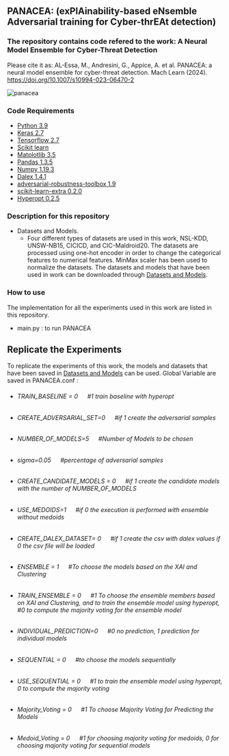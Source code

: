 ## PANACEA:  (exPlAinability-based eNsemble Adversarial training for Cyber-thrEAt detection)




### The repository contains code refered to the work: A Neural Model Ensemble for Cyber-Threat Detection

Please cite it as: AL-Essa, M., Andresini, G., Appice, A. et al. PANACEA: a neural model ensemble for cyber-threat detection. Mach Learn (2024). https://doi.org/10.1007/s10994-023-06470-2


![panacea](https://user-images.githubusercontent.com/38468857/159690725-7da25600-6caf-4601-b30a-bc575e64e16d.png)



### Code Requirements

 * [Python 3.9](https://www.python.org/downloads/release/python-390/)
 * [Keras 2.7](https://github.com/keras-team/keras)
 * [Tensorflow 2.7](https://www.tensorflow.org/)
 * [Scikit learn](https://scikit-learn.org/stable/)
 * [Matplotlib 3.5](https://matplotlib.org/)
 * [Pandas 1.3.5](https://pandas.pydata.org/)
 * [Numpy 1.19.3](https://numpy.org/)
 * [Dalex 1.4.1](https://github.com/ModelOriented/DALEX)
 * [adversarial-robustness-toolbox 1.9](https://github.com/Trusted-AI/adversarial-robustness-toolbox)
 * [scikit-learn-extra 0.2.0](https://scikit-learn-extra.readthedocs.io/en/stable/)
 * [Hyperopt 0.2.5](https://pypi.org/project/hyperopt/)


###  Description for this repository

* Datasets and Models.
  * Four different types of datasets are used in this work, NSL-KDD, UNSW-NB15, CICICD, and CIC-Maldroid20. The datasets are processed using one-hot encoder
   in order to change the categorical features to numerical features. MinMax scaler has been used to normalize the datasets. The datasets and models that have been used 
   in work can be downloaded through [Datasets and Models](https://drive.google.com/drive/folders/1FV-WjQJasXUFLPfzdztosZswLbMqw-fI?usp=sharing).
  
   

### How to use

The implementation for all the experiments used in this work are listed in this repository.
  * main.py : to run PANACEA
 


## Replicate the Experiments

To replicate the experiments of this work, the models and datasets that have been saved in [Datasets and Models](https://drive.google.com/drive/u/8/folders/1FV-WjQJasXUFLPfzdztosZswLbMqw-fI) can be used. Global Variable are saved in PANACEA.conf :

* ###### TRAIN_BASELINE = 0   &emsp;        #1 train baseline with hyperopt <br />
* ###### CREATE_ADVERSARIAL_SET=0 &emsp;  #if 1 create the adversarial samples <br />
* ###### NUMBER_OF_MODELS=5       &emsp;  #Number of Models to be chosen <br />

* ###### sigma=0.05             &emsp;      #percentage of adversarial samples <br />
* ###### CREATE_CANDIDATE_MODELS = 0  &emsp; #if 1 create the candidate models with the number of NUMBER_OF_MODELS <br />
* ###### USE_MEDOIDS=1              &emsp;  #if 0 the execution is performed with ensemble without medoids <br />
* ###### CREATE_DALEX_DATASET= 0  &emsp;    #if 1 create the csv with dalex values if 0 the csv file will be loaded <br />
 
* ###### ENSEMBLE = 1       &emsp;          #To choose the models based on the XAI and Clustering <br />
* ###### TRAIN_ENSEMBLE = 0   &emsp;        #1 To choose the ensemble members based on XAI and Clustering, and to train the ensemble model using hyperopt, #0 to compute the majority voting for the ensemble model <br />

* ###### INDIVIDUAL_PREDICTION=0   &emsp;   #0 no prediction, 1 prediction for individual models <br />

* ###### SEQUENTIAL = 0          &emsp;     #to choose the models sequentially <br />
* ###### USE_SEQUENTIAL = 0     &emsp;      #1 to train the ensemble model using hyperopt, 0 to compute the majority voting <br />

* ###### Majority_Voting = 0    &emsp;      #1 To choose Majority Voting for Predicting the Models <br />
* ###### Medoid_Voting = 0     &emsp;       #1 for choosing majority voting for medoids, 0 for choosing majority voting for sequential models <br />



